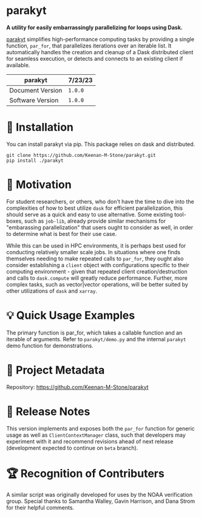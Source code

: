 # **parakyt**

**A utility for easily embarrassingly parallelizing for loops using Dask.**

[parakyt](https://github.com/Keenan-M-Stone/parakyt.git) 
simplifies high-performance computing tasks by providing a single function,
`par_for`, that parallelizes iterations over an iterable list. 
It automatically handles the creation and cleanup of a Dask distributed client for 
seamless execution, or detects and connects to an existing client if available.

| parakyt           | 7/23/23   |
|-------------------|-----------|
| Document Version  |  `1.0.0`  |
| Software Version  |  `1.0.0`  |

# 🚀 Installation

You can install parakyt via pip. This package relies on dask and distributed.
```
git clone https://github.com/Keenan-M-Stone/parakyt.git 
pip install ./parakyt
```

# 🎯 Motivation

For student researchers, or others, who don't have the time to dive into the complexities
of how to best utilize `dask` for efficient parallelization, this should serve as a quick
and easy to use alternative. Some existing tool-boxes, such as `job-lib`, already provide
similar mechanisms for "embarassing parallelization" that users ought to consider as well,
in order to determine what is best for their use case.  

While this can be used in HPC environments, it is perhaps best used for conducting relatively
smaller scale jobs. In situations where one finds themselves needing to make repeated calls 
to `par_for`, they ought also consider establishing a `client` object with configurations 
specific to their computing environment - given that repeated client creation/destruction
and calls to `dask.compute` will greatly reduce performance. Further, more complex tasks,
such as vector|vector operations, will be better suited by other utilizations of `dask`
and `xarray`.

# 💡 Quick Usage Examples

The primary function is par_for, which takes a callable function and an iterable of arguments.
Refer to `parakyt/demo.py` and the internal `parakyt` demo function for demonstrations.

# 🔗 Project Metadata

Repository: https://github.com/Keenan-M-Stone/parakyt

# 📓 Release Notes
This version implements and exposes both the `par_for` function 
for generic usage as well as `ClientContextManager` class, such 
that developers may experiment with it and recommend revisions 
ahead of next release (development expected to continue on `beta` 
branch).

# 🏆 Recognition of Contributers
A similar script was originally developed for uses by the NOAA 
verification group. Special thanks to Samantha Walley, Gavin Harrison,
and Dana Strom for their helpful comments.

